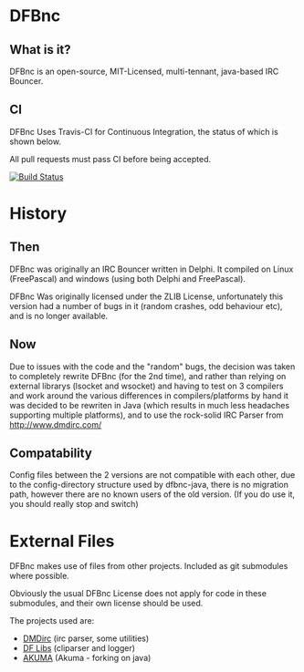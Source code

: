 # DFBnc ########################################################################

## What is it? #################################################################

DFBnc is an open-source, MIT-Licensed, multi-tennant, java-based IRC Bouncer.

## CI ##########################################################################

DFBnc Uses Travis-CI for Continuous Integration, the status of which is shown
below.

All pull requests must pass CI before being accepted.

[![Build Status](https://travis-ci.org/ShaneMcC/DFBnc.png?branch=master)](https://travis-ci.org/ShaneMcC/DFBnc)

# History ######################################################################

## Then ########################################################################

DFBnc was originally an IRC Bouncer written in Delphi. It compiled on Linux
(FreePascal) and windows (using both Delphi and FreePascal).

DFBnc Was originally licensed under the ZLIB License, unfortunately this version
had a number of bugs in it (random crashes, odd behaviour etc), and is no longer
available.

## Now #########################################################################

Due to issues with the code and the "random" bugs, the decision was taken to
completely rewrite DFBnc (for the 2nd time), and rather than relying on external
librarys (lsocket and wsocket) and having to test on 3 compilers and work
around the various differences in compilers/platforms by hand it was decided to
be rewriten in Java (which results in much less headaches supporting multiple
platforms), and to use the rock-solid IRC Parser from http://www.dmdirc.com/

## Compatability ###############################################################

Config files between the 2 versions are not compatible with each other, due to
the config-directory structure used by dfbnc-java, there is no migration path,
however there are no known users of the old version. (If you do use it, you
should really stop and switch)

# External Files ###############################################################

DFBnc makes use of files from other projects. Included as git submodules where
possible.

Obviously the usual DFBnc License does not apply for code in these submodules,
and their own license should be used.

The projects used are:

  * [DMDirc](http://dmdirc.com/) (irc parser, some utilities)
  * [DF Libs](http://code.google.com/p/dflibs/) (cliparser and logger)
  * [AKUMA](http://akuma.kohsuke.org/) (Akuma - forking on java)
